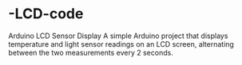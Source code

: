 # -LCD-code
Arduino LCD Sensor Display
A simple Arduino project that displays temperature and light sensor readings on an LCD screen, alternating between the two measurements every 2 seconds.
